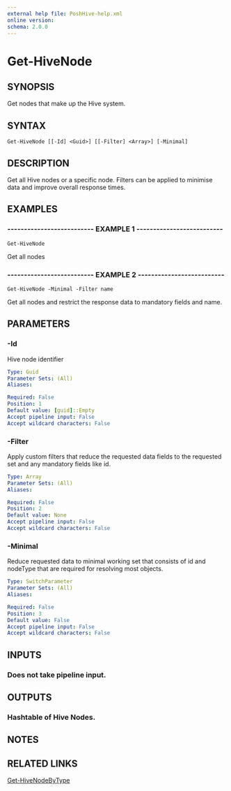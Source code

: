 ```yaml
---
external help file: PoshHive-help.xml
online version: 
schema: 2.0.0
---
```


# Get-HiveNode

## SYNOPSIS
Get nodes that make up the Hive system.

## SYNTAX

```
Get-HiveNode [[-Id] <Guid>] [[-Filter] <Array>] [-Minimal]
```

## DESCRIPTION
Get all Hive nodes or a specific node.
Filters can be applied to minimise data and
improve overall response times.

## EXAMPLES

### -------------------------- EXAMPLE 1 --------------------------
```
Get-HiveNode
```

Get all nodes

### -------------------------- EXAMPLE 2 --------------------------
```
Get-HiveNode -Minimal -Filter name
```

Get all nodes and restrict the response data to mandatory fields and name.

## PARAMETERS

### -Id
Hive node identifier

```yaml
Type: Guid
Parameter Sets: (All)
Aliases: 

Required: False
Position: 1
Default value: [guid]::Empty
Accept pipeline input: False
Accept wildcard characters: False
```

### -Filter
Apply custom filters that reduce the requested data fields to the requested set
and any mandatory fields like id.

```yaml
Type: Array
Parameter Sets: (All)
Aliases: 

Required: False
Position: 2
Default value: None
Accept pipeline input: False
Accept wildcard characters: False
```

### -Minimal
Reduce requested data to minimal working set that consists of id and nodeType 
that are required for resolving most objects.

```yaml
Type: SwitchParameter
Parameter Sets: (All)
Aliases: 

Required: False
Position: 3
Default value: False
Accept pipeline input: False
Accept wildcard characters: False
```

## INPUTS

### Does not take pipeline input.

## OUTPUTS

### Hashtable of Hive Nodes.

## NOTES

## RELATED LINKS

[Get-HiveNodeByType]()

